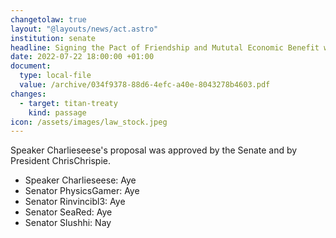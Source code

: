 ```yaml
---
changetolaw: true
layout: "@layouts/news/act.astro"
institution: senate
headline: Signing the Pact of Friendship and Mututal Economic Benefit with Titan
date: 2022-07-22 18:00:00 +01:00
document:
  type: local-file
  value: /archive/034f9378-88d6-4efc-a40e-8043278b4603.pdf
changes:
  - target: titan-treaty
    kind: passage
icon: /assets/images/law_stock.jpeg
---
```

Speaker Charlieseese's proposal was approved by the Senate and by President ChrisChrispie.<!--more-->

- Speaker Charlieseese: Aye
- Senator PhysicsGamer: Aye
- Senator Rinvincibl3: Aye
- Senator SeaRed: Aye
- Senator Slushhi: Nay

